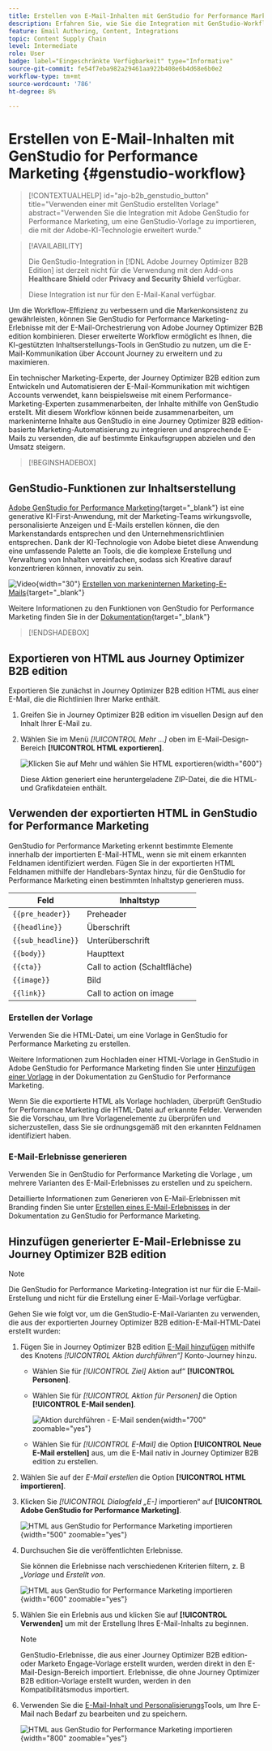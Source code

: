 ```yaml
---
title: Erstellen von E-Mail-Inhalten mit GenStudio for Performance Marketing
description: Erfahren Sie, wie Sie die Integration mit GenStudio-Workflows durchführen können, um das Design von E-Mail-Erlebnissen zu optimieren.
feature: Email Authoring, Content, Integrations
topic: Content Supply Chain
level: Intermediate
role: User
badge: label="Eingeschränkte Verfügbarkeit" type="Informative"
source-git-commit: fe54f7eba982a29461aa922b408e6b4d68e6b0e2
workflow-type: tm+mt
source-wordcount: '786'
ht-degree: 8%

---
```


# Erstellen von E-Mail-Inhalten mit GenStudio for Performance Marketing {#genstudio-workflow}

>[!CONTEXTUALHELP]
>id="ajo-b2b_genstudio_button"
>title="Verwenden einer mit GenStudio erstellten Vorlage"
>abstract="Verwenden Sie die Integration mit Adobe GenStudio for Performance Marketing, um eine GenStudio-Vorlage zu importieren, die mit der Adobe-KI-Technologie erweitert wurde."

>[!AVAILABILITY]
>
>Die GenStudio-Integration in [!DNL Adobe Journey Optimizer B2B Edition] ist derzeit nicht für die Verwendung mit den Add-ons **Healthcare Shield** oder **Privacy and Security Shield** verfügbar.
>
>Diese Integration ist nur für den E-Mail-Kanal verfügbar.

Um die Workflow-Effizienz zu verbessern und die Markenkonsistenz zu gewährleisten, können Sie GenStudio for Performance Marketing-Erlebnisse mit der E-Mail-Orchestrierung von Adobe Journey Optimizer B2B edition kombinieren. Dieser erweiterte Workflow ermöglicht es Ihnen, die KI-gestützten Inhaltserstellungs-Tools in GenStudio zu nutzen, um die E-Mail-Kommunikation über Account Journey zu erweitern und zu maximieren.

Ein technischer Marketing-Experte, der Journey Optimizer B2B edition zum Entwickeln und Automatisieren der E-Mail-Kommunikation mit wichtigen Accounts verwendet, kann beispielsweise mit einem Performance-Marketing-Experten zusammenarbeiten, der Inhalte mithilfe von GenStudio erstellt. Mit diesem Workflow können beide zusammenarbeiten, um markeninterne Inhalte aus GenStudio in eine Journey Optimizer B2B edition-basierte Marketing-Automatisierung zu integrieren und ansprechende E-Mails zu versenden, die auf bestimmte Einkaufsgruppen abzielen und den Umsatz steigern.

>[!BEGINSHADEBOX]

## GenStudio-Funktionen zur Inhaltserstellung

[Adobe GenStudio for Performance Marketing](https://business.adobe.com/de/products/genstudio-for-performance-marketing.html){target="_blank"} ist eine generative KI-First-Anwendung, mit der Marketing-Teams wirkungsvolle, personalisierte Anzeigen und E-Mails erstellen können, die den Markenstandards entsprechen und den Unternehmensrichtlinien entsprechen. Dank der KI-Technologie von Adobe bietet diese Anwendung eine umfassende Palette an Tools, die die komplexe Erstellung und Verwaltung von Inhalten vereinfachen, sodass sich Kreative darauf konzentrieren können, innovativ zu sein.

![Video](../../assets/do-not-localize/icon-video.svg){width="30"} [Erstellen von markeninternen Marketing-E-Mails](https://experienceleague.adobe.com/de/docs/genstudio-for-performance-marketing-learn/tutorials/creating-experiences/creating-on-brand-emails){target="_blank"}

Weitere Informationen zu den Funktionen von GenStudio for Performance Marketing finden Sie in der [Dokumentation](https://experienceleague.adobe.com/de/docs/genstudio-for-performance-marketing/user-guide/home){target="_blank"}

>[!ENDSHADEBOX]

## Exportieren von HTML aus Journey Optimizer B2B edition

Exportieren Sie zunächst in Journey Optimizer B2B edition HTML aus einer E-Mail, die die Richtlinien Ihrer Marke enthält.

1. Greifen Sie in Journey Optimizer B2B edition im visuellen Design auf den Inhalt Ihrer E-Mail zu.

1. Wählen Sie im Menü _[!UICONTROL Mehr …]_ oben im E-Mail-Design-Bereich **[!UICONTROL HTML exportieren]**.

   ![Klicken Sie auf Mehr und wählen Sie HTML exportieren](./assets/email-export-html.png){width="600"}

   Diese Aktion generiert eine heruntergeladene ZIP-Datei, die die HTML- und Grafikdateien enthält.

## Verwenden der exportierten HTML in GenStudio for Performance Marketing

GenStudio for Performance Marketing erkennt bestimmte Elemente innerhalb der importierten E-Mail-HTML, wenn sie mit einem erkannten Feldnamen identifiziert werden. Fügen Sie in der exportierten HTML Feldnamen mithilfe der Handlebars-Syntax hinzu, für die GenStudio for Performance Marketing einen bestimmten Inhaltstyp generieren muss.

| Feld | Inhaltstyp |
| ----------------- | ------------------------- |
| `{{pre_header}}` | Preheader |
| `{{headline}}` | Überschrift |
| `{{sub_headline}}` | Unterüberschrift |
| `{{body}}` | Haupttext |
| `{{cta}}` | Call to action (Schaltfläche) |
| `{{image}}` | Bild |
| `{{link}}` | Call to action on image |

### Erstellen der Vorlage

Verwenden Sie die HTML-Datei, um eine Vorlage in GenStudio for Performance Marketing zu erstellen.

Weitere Informationen zum Hochladen einer HTML-Vorlage in GenStudio in Adobe GenStudio for Performance Marketing finden Sie unter [Hinzufügen einer Vorlage](https://experienceleague.adobe.com/en/docs/genstudio-for-performance-marketing/user-guide/content/templates/use-templates#add-a-template) in der Dokumentation zu GenStudio for Performance Marketing.

Wenn Sie die exportierte HTML als Vorlage hochladen, überprüft GenStudio for Performance Marketing die HTML-Datei auf erkannte Felder. Verwenden Sie die Vorschau, um Ihre Vorlagenelemente zu überprüfen und sicherzustellen, dass Sie sie ordnungsgemäß mit den erkannten Feldnamen identifiziert haben.

### E-Mail-Erlebnisse generieren

Verwenden Sie in GenStudio for Performance Marketing die Vorlage , um mehrere Varianten des E-Mail-Erlebnisses zu erstellen und zu speichern.

Detaillierte Informationen zum Generieren von E-Mail-Erlebnissen mit Branding finden Sie unter [Erstellen eines E-Mail-Erlebnisses](https://experienceleague.adobe.com/de/docs/genstudio-for-performance-marketing/user-guide/create/create-email-experience) in der Dokumentation zu GenStudio for Performance Marketing.

## Hinzufügen generierter E-Mail-Erlebnisse zu Journey Optimizer B2B edition

>[!NOTE]
>
>Die GenStudio for Performance Marketing-Integration ist nur für die E-Mail-Erstellung und nicht für die Erstellung einer E-Mail-Vorlage verfügbar.

Gehen Sie wie folgt vor, um die GenStudio-E-Mail-Varianten zu verwenden, die aus der exportierten Journey Optimizer B2B edition-E-Mail-HTML-Datei erstellt wurden:

1. Fügen Sie in Journey Optimizer B2B edition [E-Mail hinzufügen](./add-email.md) mithilfe des Knotens _[!UICONTROL Aktion durchführen“]_ Konto-Journey hinzu.

   * Wählen Sie für _[!UICONTROL Ziel]_ Aktion auf“ **[!UICONTROL Personen]**.

   * Wählen Sie für _[!UICONTROL Aktion für Personen]_ die Option **[!UICONTROL E-Mail senden]**.

     ![Aktion durchführen - E-Mail senden](./assets/journey-node-send-email.png){width="700" zoomable="yes"}

   * Wählen Sie für _[!UICONTROL E-Mail]_ die Option **[!UICONTROL Neue E-Mail erstellen]** aus, um die E-Mail nativ in Journey Optimizer B2B edition zu erstellen.

1. Wählen Sie auf der _E-Mail erstellen_ die Option **[!UICONTROL HTML importieren]**.

1. Klicken Sie _[!UICONTROL Dialogfeld „E-]_ importieren“ auf **[!UICONTROL Adobe GenStudio for Performance Marketing]**.

   ![HTML aus GenStudio for Performance Marketing importieren](./assets/email-import-html-genstudio.png){width="500" zoomable="yes"}

1. Durchsuchen Sie die veröffentlichten Erlebnisse.

   Sie können die Erlebnisse nach verschiedenen Kriterien filtern, z. B _„Vorlage_ und _Erstellt von_.

   ![HTML aus GenStudio for Performance Marketing importieren](./assets/email-import-select-gen-studio-experience.png){width="600" zoomable="yes"}

1. Wählen Sie ein Erlebnis aus und klicken Sie auf **[!UICONTROL Verwenden]** um mit der Erstellung Ihres E-Mail-Inhalts zu beginnen.

   >[!NOTE]
   >
   >GenStudio-Erlebnisse, die aus einer Journey Optimizer B2B edition- oder Marketo Engage-Vorlage erstellt wurden, werden direkt in den E-Mail-Design-Bereich importiert. Erlebnisse, die ohne Journey Optimizer B2B edition-Vorlage erstellt wurden, werden in den Kompatibilitätsmodus importiert.

1. Verwenden Sie die [E-Mail-Inhalt und Personalisierungs](./email-authoring.md)Tools, um Ihre E-Mail nach Bedarf zu bearbeiten und zu speichern.

   ![HTML aus GenStudio for Performance Marketing importieren](./assets/email-imported-experience.png){width="800" zoomable="yes"}
